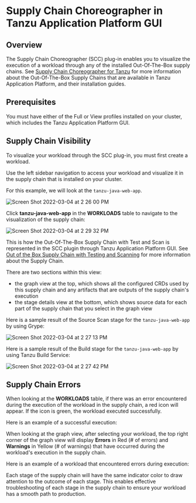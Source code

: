 # Supply Chain Choreographer in Tanzu Application Platform GUI

## <a id="overview"></a> Overview

The Supply Chain Choreographer (SCC) plug-in enables you to visualize the execution of a workload through any of the installed Out-Of-The-Box supply chains. See [Supply Chain Choreographer for Tanzu](../../scc/about.md) for more information about the Out-Of-The-Box Supply Chains that are available in Tanzu Application Platform, and their installation guides.

## <a id="prerequisites"></a> Prerequisites

You must have either of the Full or View profiles installed on your cluster, which includes the Tanzu Application Platform GUI.

## <a id="sc-visibility"></a> Supply Chain Visibility

To visualize your workload through the SCC plug-in, you must first create a workload.

Use the left sidebar navigation to access your workload and visualize it in the supply chain that is installed on your cluster.

For this example, we will look at the `tanzu-java-web-app`.

![Screen Shot 2022-03-04 at 2 26 00 PM](https://user-images.githubusercontent.com/94395371/156849927-498524fc-4c92-4bee-8680-5de0c9f9cf84.png)

Click **tanzu-java-web-app** in the **WORKLOADS** table to navigate to the visualization of the supply chain:

![Screen Shot 2022-03-04 at 2 29 32 PM](https://user-images.githubusercontent.com/94395371/156849831-6ab69788-2269-4087-a9e7-b65853e898e7.png)

This is how the Out-Of-The-Box Supply Chain with Test and Scan is represented in the SCC plugin through Tanzu Application Platform GUI. See [Out of the Box Supply Chain with Testing and Scanning](../../scc/ootb-supply-chain-testing-scanning.md) for more information about the Supply Chain.

There are two sections within this view:

- the graph view at the top, which shows all the configured CRDs used by this supply chain and any artifacts that are outputs of the supply chain's execution
- the stage details view at the bottom, which shows source data for each part of the supply chain that you select in the graph view

Here is a sample result of the Source Scan stage for the `tanzu-java-web-app` by using Grype:

![Screen Shot 2022-03-04 at 2 27 13 PM](https://user-images.githubusercontent.com/94395371/156852212-61ee065d-20a3-43df-8191-f0ca9fedb18e.png)

Here is a sample result of the Build stage for the `tanzu-java-web-app` by using Tanzu Build Service:

![Screen Shot 2022-03-04 at 2 27 42 PM](https://user-images.githubusercontent.com/94395371/156852521-d0e1582d-4341-472e-8d34-64b9fbaa62a8.png)

## <a id="sc-errors"></a> Supply Chain Errors

When looking at the **WORKLOADS** table, if there was an error encountered during the execution of the workload in the supply chain, a red icon will appear. If the icon is green, the workload executed successfully. 

Here is an example of a successful execution: 
<insert image here for list of workloads with all green>
  
When looking at the graph view, after selecting your workload, the top right corner of the graph view will display **Errors** in Red (# of errors) and **Warnings** in Yellow (# of warnings) that have occurred during the workload's execution in the supply chain. 
  
Here is an example of a workload that encountered errors during execution:  
<insert image here for errors in execution>
  
Each stage of the supply chain will have the same indicator color to draw attention to the outcome of each stage. This enables effective troubleshooting of each stage in the supply chain to ensure your workload has a smooth path to production.  
